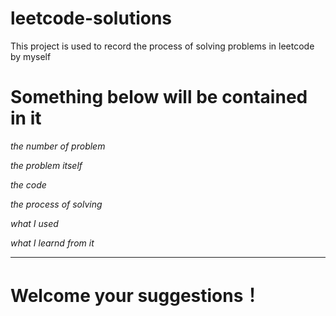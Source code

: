 # leetcode-solutions
This project is used to record the process of solving problems in leetcode by myself 
# Something below will be contained in it
*the number of problem*

*the problem itself*

*the code*

*the process of solving*

*what I used*

*what I learnd from it*

---
# Welcome your suggestions！ 
